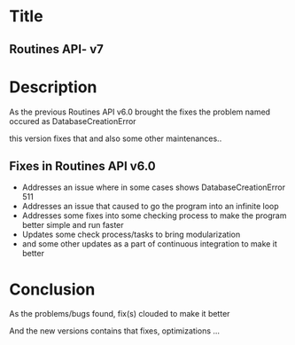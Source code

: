 Title 
=======

Routines API- v7
-----------------

Description
============

As the previous Routines API v6.0 brought the  fixes the problem named occured as DatabaseCreationError

this version fixes that and also some other maintenances..

Fixes in Routines API v6.0
--------------------------

 - Addresses an issue where in some cases shows DatabaseCreationError 511
 - Addresses an issue that caused to go the program into an infinite loop
 - Addresses some fixes into some checking process to make the program better simple and run faster
 - Updates some check process/tasks to bring modularization 
 - and some other updates as a part of continuous integration to make it better
 
 Conclusion
 ===========
 
 As the problems/bugs found, fix(s) clouded to make it better
 
 And the new versions contains that fixes, optimizations ...
